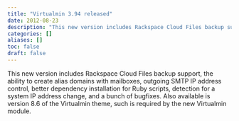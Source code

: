 ```yaml
---
title: "Virtualmin 3.94 released"
date: 2012-08-23
description: "This new version includes Rackspace Cloud Files backup support, the ability to create alias..."
categories: []
aliases: []
toc: false
draft: false
---
```

This new version includes Rackspace Cloud Files backup support, the ability to create alias domains with mailboxes, outgoing SMTP IP address control, better dependency installation for Ruby scripts, detection for a system IP address change, and a bunch of bugfixes. Also available is version 8.6 of the Virtualmin theme, such is required by the new Virtualmin module.
